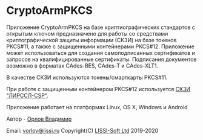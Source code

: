 # CryptoArmPKCS
Приложение CryptoArmPKCS на базе криптиографических стандартов с открытым 
ключом предназначено для работы со средствами криптографической защиты 
информации (СКЗИ) на базе токенов PKCS#11, а также с защищенными контейнерами PKCS#12. 
Приложение может использоваться для создания самоподписанных сертификатов 
и запросов на квалифицированные сертификаты. 
Подписания документов возможно в форматах CAdes-BES, CAdes-T и 
CAdes-XLT1.

В качестве СКЗИ используются токены/смарткарты PKCS#11.

При работе с защищенным контейнером PKCS#12 используется [СКЗИ "ЛИРССЛ-CSP"](http://soft.lissi.ru/ls_product/skzi/skzi_lirssl_csp/).

Приложение работает на платформах Linux, OS X, Windows и Android

Автор - [Орлов Владимир](http://museum.lissi-crypto.ru/)

Email: vorlov@lissi.ru
Copyright(C) [LISSI-Soft Ltd](http://soft.lissi.ru) 2019-2020
